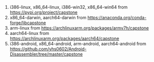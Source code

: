 1. i386-linux, x86_64-linux, i386-win32, x86_64-win64 from https://pypi.org/project/capstone
2. x86_64-darwin, aarch64-darwin from https://anaconda.org/conda-forge/libcapstone
3. arm-linux from https://archlinuxarm.org/packages/armv7h/capstone
4. aarch64-linux from https://archlinuxarm.org/packages/aarch64/capstone
5. i386-android, x86_64-android, arm-android, aarch64-android from https://github.com/yhs0602/Android-Disassembler/tree/master/capstone
